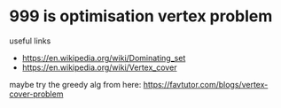 # 999 is optimisation vertex problem

useful links
* https://en.wikipedia.org/wiki/Dominating_set
* https://en.wikipedia.org/wiki/Vertex_cover

maybe try the greedy alg from here:
https://favtutor.com/blogs/vertex-cover-problem